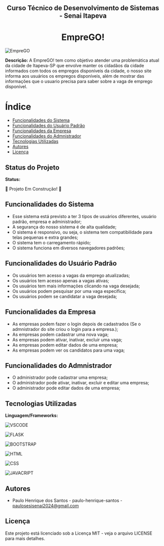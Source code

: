 <h2 align="center">Curso Técnico de Desenvolvimento de Sistemas - Senai Itapeva</h2>
<h1 align="center">EmpreGO!</h1>

![EmpreGO](https://github.com/user-attachments/assets/b64aa4ac-8d31-43e1-ae94-fc94992abb9b)

**Descrição:**
A EmpreGO! tem como objetivo atender uma problemática atual da cidade de Itapeva-SP que envolve manter os cidadãos da cidade informados com todos os empregos disponíveis da cidade, o nosso site informa aos usuários os empregos disponíveis, além de mostrar das informações que o usuario precisa para saber sobre a vaga de emprego disponível.

# Índice
* [Funcionalidades do Sistema](#funcionalidades-do-sistema)
* [Funcionalidades do Usuário Padrão](#funcionalidades-do-usuário-padrão)
* [Funcionalidades da Empresa](#funcionalidades-da-empresa)
* [Funcionalidades do Admnistrador](#funcionalidades-do-admnistrador)
* [Tecnologias Utilizadas](#tecnologias-utilizadas)
* [Autores](#autores)
* [Licença](#licença)
## Status do Projeto
**Status:**

🚧 Projeto Em Construção! 🚧
## Funcionalidades do Sistema

 - Esse sistema está previsto a ter 3 tipos de usuários diferentes, usuário padrão, empresa e administrador;
 - A segurança do nosso sistema é de alta qualidade;
 - O sistema é responsivo, ou seja, o sistema tem compatibilidade para telas pequenas e extra grandes;
 - O sistema tem o carregamento rápido;
 - O sistema funciona em diversos navegadores padrões;
## Funcionalidades do Usuário Padrão

 - Os usuários tem acesso a vagas da emprego atualizadas;
 - Os usuários tem acesso apenas a vagas ativas;
 - Os usuários tem mais informações clicando na vaga desejada;
 - Os usuários podem pesquisar por uma vaga específica;
 - Os usuários podem se candidatar a vaga desejada;
## Funcionalidades da Empresa

 - As empresas podem fazer o login depois de cadastrados (Se o admnistrador do site criou o login para a empresa.);
 - As empresas podem cadastrar uma nova vaga;
 - As empresas podem ativar, inativar, excluir uma vaga;
 - As empresas podem editar dados de uma empresa;
 - As empresas podem ver os candidatos para uma vaga;
## Funcionalidades do Admnistrador

 - O administrador pode cadastrar uma empresa;
 - O administrador pode ativar, inativar, excluir e editar uma empresa;
 - O administrador pode editar dados de uma empresa;
## Tecnologias Utilizadas
**Linguagem/Frameworks:**

 ![VSCODE](https://img.shields.io/badge/VSCode-0078D4?style=for-the-badge&logo=visual%20studio%20code&logoColor=white)
 
 ![FLASK](https://img.shields.io/badge/Flask-000000?style=for-the-badge&logo=flask&logoColor=white)
 
 ![BOOTSTRAP](https://img.shields.io/badge/Bootstrap-563D7C?style=for-the-badge&logo=bootstrap&logoColor=white)
 
 ![HTML](https://img.shields.io/badge/HTML5-E34F26?style=for-the-badge&logo=html5&logoColor=white)
 
 ![CSS](https://img.shields.io/badge/CSS3-1572B6?style=for-the-badge&logo=css3&logoColor=white)
 
 ![JAVACRIPT](https://img.shields.io/badge/JavaScript-323330?style=for-the-badge&logo=javascript&logoColor=F7DF1E)
 
## Autores

- Paulo Henrique dos Santos - paulo-henrique-santos - paulosesisenai2024@gmail.com
## Licença

Este projeto está licenciado sob a Licença MIT - veja o arquivo LICENSE para mais detalhes.
